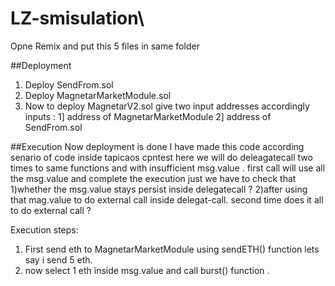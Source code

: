 # LZ-smisulation\
Opne Remix and put this 5 files in same folder

##Deployment
1) Deploy SendFrom.sol 
2) Deploy MagnetarMarketModule.sol 
3) Now to deploy MagnetarV2.sol give two input addresses accordingly 
        inputs : 1] address of MagnetarMarketModule
                 2] address of SendFrom.sol

##Execution 
Now deployment is done I have made this code according senario of code inside tapicaos cpntest
here we will do deleagatecall two times to same functions and with insufficient msg.value . 
first call will use all the msg.value and complete the execution just we have to check that 
1)whether the msg.value stays persist inside delegatecall ?
2)after using that mag.value to do external call inside delegat-call. second time does it all to do external call ?

Execution steps:
1) First send eth to MagnetarMarketModule using sendETH() function lets say i send 5 eth.
2) now select 1 eth inside msg.value and call burst() function .
